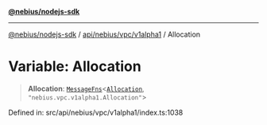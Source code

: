 [**@nebius/nodejs-sdk**](../../../../../README.md)

***

[@nebius/nodejs-sdk](../../../../../README.md) / [api/nebius/vpc/v1alpha1](../README.md) / Allocation

# Variable: Allocation

> **Allocation**: [`MessageFns`](../../../../../runtime/protos/core/interfaces/MessageFns.md)\<[`Allocation`](../interfaces/Allocation.md), `"nebius.vpc.v1alpha1.Allocation"`\>

Defined in: src/api/nebius/vpc/v1alpha1/index.ts:1038
